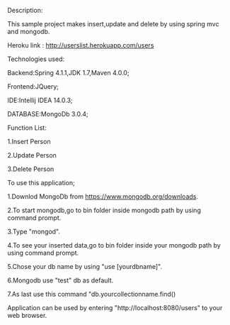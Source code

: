Description:

This sample  project makes insert,update and delete by using spring mvc and mongodb.

Heroku link : http://userslist.herokuapp.com/users

Technologies used:

Backend:Spring 4.1.1,JDK 1.7,Maven 4.0.0;

Frontend:JQuery;

IDE:Intellij IDEA 14.0.3;

DATABASE:MongoDb 3.0.4;

Function List:

1.Insert Person

2.Update Person

3.Delete Person

To use this application;

1.Downlod MongoDb from https://www.mongodb.org/downloads.

2.To start mongodb,go to bin folder inside mongodb path by using command prompt.

3.Type "mongod".

4.To see your inserted data,go to bin folder inside your mongodb path by using command prompt.

5.Chose your db name by using "use [yourdbname]".

6.Mongodb use  "test" db as default.

7.As last use this command "db.yourcollectionname.find()


Application can be used by entering "http://localhost:8080/users" to your web browser.
